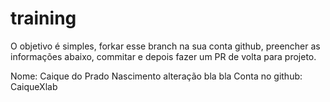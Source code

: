 # training
O objetivo é simples, forkar esse branch na sua conta github, preencher as informações abaixo, commitar e depois fazer um PR de volta para projeto.

Nome: Caique do Prado Nascimento alteração bla bla
Conta no github: CaiqueXlab

